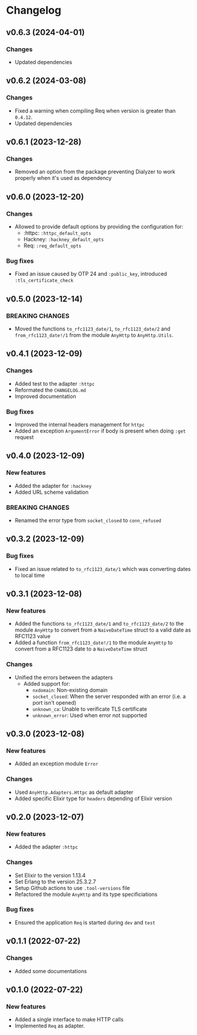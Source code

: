 # Changelog

## v0.6.3 (2024-04-01)

### Changes

  * Updated dependencies

## v0.6.2 (2024-03-08)

### Changes

  * Fixed a warning when compiling Req when version is greater than `0.4.12`.
  * Updated dependencies

## v0.6.1 (2023-12-28)

### Changes

  * Removed an option from the package preventing Dialyzer to work properly when it's used as dependency

## v0.6.0 (2023-12-20)

### Changes

  * Allowed to provide default options by providing the configuration for:
    * :httpc: `:httpc_default_opts`
    * Hackney: `:hackney_default_opts`
    * Req: `:req_default_opts`

### Bug fixes

  * Fixed an issue caused by OTP 24 and `:public_key`, introduced `:tls_certificate_check`

## v0.5.0 (2023-12-14)

### BREAKING CHANGES

  * Moved the functions `to_rfc1123_date/1`, `to_rfc1123_date/2` and `from_rfc1123_date!/1` from
  the module `AnyHttp` to `AnyHttp.Utils`.

## v0.4.1 (2023-12-09)

### Changes

  * Added test to the adapter `:httpc`
  * Reformated the `CHANGELOG.md`
  * Improved documentation

### Bug fixes

  * Improved the internal headers management for `httpc`
  * Added an exception `ArgumentError` if body is present when doing `:get` request

## v0.4.0 (2023-12-09)

### New features

  * Added the adapter for `:hackney`
  * Added URL scheme validation

### BREAKING CHANGES

  * Renamed the error type from `socket_closed` to `conn_refused`

## v0.3.2 (2023-12-09)

### Bug fixes

  * Fixed an issue related to `to_rfc1123_date/1` which was converting dates to local time

## v0.3.1 (2023-12-08)

### New features

  * Added the functions `to_rfc1123_date/1` and `to_rfc1123_date/2` to the module `AnyHttp` to
  convert from a `NaiveDateTime` struct to a valid date as RFC1123 value
  * Added a function `from_rfc1123_date!/1` to the module `AnyHttp` to convert from a RFC1123 date
  to a `NaiveDateTime` struct

### Changes

  * Unified the errors between the adapters
    * Added support for:
      * `nxdomain`: Non-existing domain
      * `socket_closed`: When the server responded with an error (i.e. a port isn't opened)
      * `unknown_ca`: Unable to verificate TLS certificate
      * `unknown_error`: Used when error not supported

## v0.3.0 (2023-12-08)

### New features

  * Added an exception module `Error`

### Changes

  * Used `AnyHttp.Adapters.Httpc` as default adapter
  * Added specific Elixir type for `headers` depending of Elixir version

## v0.2.0 (2023-12-07)

### New features

  * Added the adapter `:httpc`

### Changes

  * Set Elixir to the version 1.13.4
  * Set Erlang to the version 25.3.2.7
  * Setup Github actions to use `.tool-versions` file
  * Refactored the module `AnyHttp` and its type specificiations

### Bug fixes

  * Ensured the application `Req` is started during `dev` and `test`

## v0.1.1 (2022-07-22)

### Changes

  * Added some documentations

## v0.1.0 (2022-07-22)

### New features

  * Added a single interface to make HTTP calls
  * Implemented `Req` as adapter.
